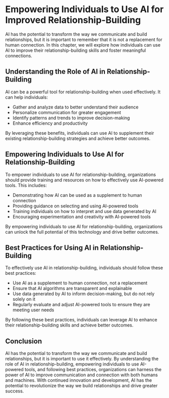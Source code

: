 Empowering Individuals to Use AI for Improved Relationship-Building
==============================================================================================================================

AI has the potential to transform the way we communicate and build relationships, but it is important to remember that it is not a replacement for human connection. In this chapter, we will explore how individuals can use AI to improve their relationship-building skills and foster meaningful connections.

Understanding the Role of AI in Relationship-Building
-----------------------------------------------------

AI can be a powerful tool for relationship-building when used effectively. It can help individuals:

* Gather and analyze data to better understand their audience
* Personalize communication for greater engagement
* Identify patterns and trends to improve decision-making
* Enhance efficiency and productivity

By leveraging these benefits, individuals can use AI to supplement their existing relationship-building strategies and achieve better outcomes.

Empowering Individuals to Use AI for Relationship-Building
----------------------------------------------------------

To empower individuals to use AI for relationship-building, organizations should provide training and resources on how to effectively use AI-powered tools. This includes:

* Demonstrating how AI can be used as a supplement to human connection
* Providing guidance on selecting and using AI-powered tools
* Training individuals on how to interpret and use data generated by AI
* Encouraging experimentation and creativity with AI-powered tools

By empowering individuals to use AI for relationship-building, organizations can unlock the full potential of this technology and drive better outcomes.

Best Practices for Using AI in Relationship-Building
----------------------------------------------------

To effectively use AI in relationship-building, individuals should follow these best practices:

* Use AI as a supplement to human connection, not a replacement
* Ensure that AI algorithms are transparent and explainable
* Use data generated by AI to inform decision-making, but do not rely solely on it
* Regularly evaluate and adjust AI-powered tools to ensure they are meeting user needs

By following these best practices, individuals can leverage AI to enhance their relationship-building skills and achieve better outcomes.

Conclusion
----------

AI has the potential to transform the way we communicate and build relationships, but it is important to use it effectively. By understanding the role of AI in relationship-building, empowering individuals to use AI-powered tools, and following best practices, organizations can harness the power of AI to improve communication and connection with both humans and machines. With continued innovation and development, AI has the potential to revolutionize the way we build relationships and drive greater success.
